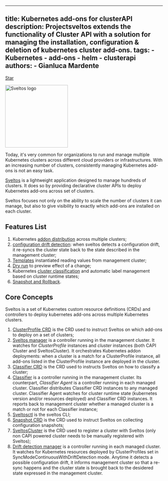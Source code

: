 <script type="application/ld+json">
{
  "@context": "https://schema.org",
  "@type": "Corporation",
  "name": "Projectsveltos",
  "alternateName": "Projectsveltos Documentation",
  "url": "https://projectsveltos.github.io/sveltos/",
  "logo": "https://projectsveltos.github.io/sveltos/assets/logo.png"
}
</script>

---
title: Kubernetes add-ons for clusterAPI
description: Projectsveltos extends the functionality of Cluster API with a solution for managing the installation, configuration & deletion of kubernetes cluster add-ons.
tags:
    - Kubernetes
    - add-ons
    - helm
    - clusterapi
authors:
    - Gianluca Mardente
---

<a class="github-button" href="https://github.com/projectsveltos/sveltos-manager" data-icon="octicon-star" data-show-count="true" aria-label="Star projectsveltos/sveltos-manager on GitHub">Star</a>

<img src="https://raw.githubusercontent.com/projectsveltos/sveltos/main/docs/assets/logo.png" width="200" alt="Sveltos logo">

Today, it's very common for organizations to run and manage multiple Kubernetes clusters across different cloud providers or infrastructures. With an increasing number of clusters, consistently managing Kubernetes add-ons is not an easy task.

[Sveltos](https://github.com/projectsveltos) is a lightweight application designed to manage hundreds of clusters. It does so by providing declarative cluster APIs to deploy Kubernetes add-ons across set of clusters.

Sveltos focuses not only on the ability to scale the number of clusters it can manage, but also to give visibility to exactly which add-ons are installed on each cluster.

## Features List
1. Kubernetes [addon distribution](addons.md) across multiple clusters;
2. [configuration drift detection](configuration.md#configuration-drift): when sveltos detects a configuration drift, it re-syncs the cluster state back to the state described in the management cluster;
3. [Templates](template.md) instantiated reading values from management cluster;
4. [Dry run](configuration.md#dryrun-mode) to preview effect of a change; 
5. Kubernetes [cluster classification](labels_management.md) and automatic label management based on cluster runtime states;
6. [Snapshot and Rollback](snapshot.md).

## Core Concepts

Sveltos is a set of Kubernetes custom resource definitions (CRDs) and controllers to deploy kubernetes add-ons across multiple Kubernetes clusters.

1. [ClusterProfile CRD](configuration.md#deploying-add-ons) is the CRD used to instruct Sveltos on which add-ons to deploy on a set of clusters;
2. [Sveltos manager](configuration.md#sveltos-manager) is a controller running in the management cluster. It watches for *ClusterProfile* instances and *cluster* instances (both CAPI Cluster and SveltosCluster). It orchestrates Kubernetes addon deployments: when a cluster is a match for a ClusterProfile instance, all add-ons listed in the ClusterProfile instance are deployed in the cluster.
3. [Classifier CRD](configuration.md#managing-labels) is the CRD used to instructs Sveltos on how to classify a cluster;
4. [Classifier](configuration.md#classifier) is a controller running in the management cluster. Its counterpart, *Classifier Agent* is a controller running in each managed cluster. Classifier distributes Classifier CRD instances to any managed cluster. Classifier Agent watches for cluster runtime state (kubernetes version and/or resources deployed) and Classifier CRD instances. It reports back to management cluster whether a managed cluster is a match or not for each Classifier instance;
5. [Sveltosctl](https://github.com/projectsveltos/sveltosctl) is the sveltos CLI; 
6. [Snapshot CRD](configuration.md#snapshot) is the CRD used to instruct Sveltos on collecting configuration snapshots;
7. [SveltosCluster](register-cluster.md#register-cluster) is the CRD used to register a cluster with Sveltos (only non CAPI powered cluster needs to be manually registered with Sveltos);
8. [Drift detection manager](configuration.md#configuration-drift) is a controller running in each managed cluster. It watches for Kubernetes resources deployed by ClusterProfiles set in SyncModeContinuousWithDriftDetection mode. Anytime it detects a possible configuration drift, it informs management cluster so that a re-sync happens and the cluster state is brought back to the desidered state expressed in the management cluster.

<script async defer src="https://buttons.github.io/buttons.js"></script>
